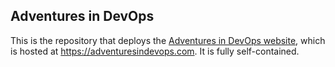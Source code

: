 ## Adventures in DevOps

This is the repository that deploys the [Adventures in DevOps website](https://adventuresindevops.com), which is hosted at https://adventuresindevops.com. It is fully self-contained.


